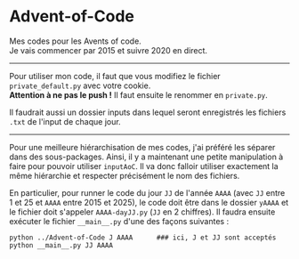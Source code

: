 # Advent-of-Code

Mes codes pour les Avents of code.  
Je vais commencer par 2015 et suivre 2020 en direct.

---

Pour utiliser mon code, il faut que vous modifiez le fichier `private_default.py` avec votre cookie.  
**Attention à ne pas le push !** Il faut ensuite le renommer en `private.py`.

Il faudrait aussi un dossier inputs dans lequel seront enregistrés les fichiers `.txt` de l'input de chaque jour.

---

Pour une meilleure hiérarchisation de mes codes, j'ai préféré les séparer dans des sous-packages. Ainsi, il y a maintenant une petite manipulation à faire pour pouvoir utiliser `inputAoC`. Il va donc falloir utiliser exactement la même hiérarchie et respecter précisément le nom des fichiers.

En particulier, pour runner le code du jour `JJ` de l'année `AAAA` (avec `JJ` entre 1 et 25 et `AAAA` entre 2015 et 2025), le code doit être dans le dossier `yAAAA` et le fichier doit s'appeler `AAAA-dayJJ.py` (`JJ` en 2 chiffres). Il faudra ensuite exécuter le fichier `__main__.py` d'une des façons suivantes :

    python ../Advent-of-Code J AAAA      ### ici, J et JJ sont acceptés
    python __main__.py JJ AAAA
